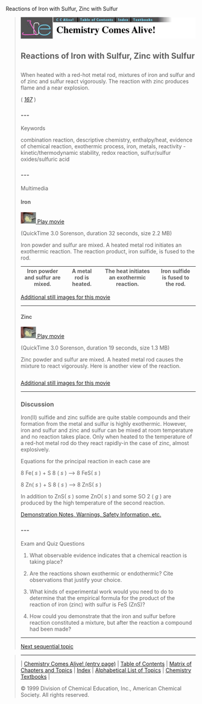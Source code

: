 





 Reactions of Iron with Sulfur, Zinc with Sulfur
 



> ![Chemistry Comes Alive!](ccahead.gif)
> 
> 
> 
> 
> 
> 
> 
> 
> 
> ## Reactions of Iron with Sulfur, Zinc with Sulfur
> 
> 
> 
> 
> 
> ## 
> 
> 
> 
> 
> 
>  When heated with a red-hot metal rod, mixtures of iron and sulfur and of zinc and sulfur 
react vigorously. The reaction with zinc produces flame and a near explosion.
>  
> 
> 
> 
> 
> 
> 
>  (
>  [*167*](CRED167.HTM)
>  )
>  
> 
> 
> 
> 
> ### ---
> 
> 
>  Keywords
> 
> 
> 
> 
>  combination reaction, descriptive chemistry, enthalpy/heat, 
evidence of chemical reaction, exothermic process, iron, 
metals, reactivity - kinetic/thermodynamic stability, 
redox reaction, sulfur/sulfur oxides/sulfuric acid
>  
> 
> 
> 
> 
> ### ---
> 
> 
>  Multimedia
> 
> 
> 
> 
> 
> #### Iron
> 
> 
> 
> 
> 
> [![](0.JPG)
>  Play movie](../../MVHTM/FEZNSUL/FEZNSULF.HTM) 
> 
> 
> 
>  (QuickTime 3.0 Sorenson, duration 32 seconds, size 2.2 MB)
>  
> 
> 
> 
>  Iron powder and sulfur are mixed. A heated metal rod initiates an exothermic reaction. The reaction product, iron sulfide, is fused to the rod.
>  
> 
> 
> 
> 
> | Iron powder and sulfur are mixed. | A metal rod is heated. | The heat initiates an exothermic reaction. | Iron sulfide is fused to the rod. |
> | --- | --- | --- | --- |
> 
> 
> 
> 
> 
> 
> [Additional still images
for this movie](../../STHTM/FEZNSUL/FEZNSULF.HTM) 
> 
> 
> 
> 
> 
> ---
> 
> 
> 
> 
> 
> #### Zinc
> 
> 
> 
> 
> 
> [![](0.JPG)
>  Play movie](../../MVHTM/FEZNSUL/FEZNSULZ.HTM) 
> 
> 
> 
>  (QuickTime 3.0 Sorenson, duration 19 seconds, size 1.3 MB)
>  
> 
> 
> 
>  Zinc powder and sulfur are mixed. A heated metal rod causes the mixture to react vigorously. Here is another view of the reaction.
>  
> 
> 
> 
> 
> |  |  |  |  |
> | --- | --- | --- | --- |
> 
> 
> 
> 
> 
> 
> [Additional still images
for this movie](../../STHTM/FEZNSUL/FEZNSULZ.HTM) 
> 
> 
> 
> 
> 
> ---
> 
> 
> 
> 
> ### Discussion
> 
> 
> 
> 
>  Iron(II) sulfide and zinc sulfide are quite stable compounds 
and their formation from the metal and sulfur is highly exothermic. 
However, iron and sulfur and zinc and sulfur can be mixed at room temperature 
and no reaction takes place. 
Only when heated to the temperature of a red-hot metal rod 
do they react rapidly-in the case of zinc, almost explosively.
>  
> 
> 
> 
>  Equations for the principal reaction in each case are
>  
> 
> 
> 
>  8 Fe(
>  *s* 
>  ) + S
>  8 
>  (
>  *s* 
>  ) --> 8 FeS(
>  *s* 
>  )
>  
> 
> 
> 
>  8 Zn(
>  *s* 
>  ) + S
>  8 
>  (
>  *s* 
>  ) --> 8 ZnS(
>  *s* 
>  )
>  
> 
> 
> 
>  In addition to ZnS(
>  *s* 
>  ) some ZnO(
>  *s* 
>  ) and some SO
>  2 
>  (
>  *g* 
>  ) 
are produced by the high temperature of the second reaction.
>  
> 
> 
> 
> 
> 
> 
> [Demonstration Notes, Warnings, Safety Information, etc.](SAFETY.HTM) 
> 
> 
> 
> 
> 
> ### ---
> 
> 
>  Exam and Quiz Questions
> 
> 
> 
> 
>  1. What observable evidence indicates that a chemical reaction is taking place?
>  
> 
> 
> 
>  2. Are the reactions shown exothermic or endothermic? Cite observations that justify your choice.
>  
> 
> 
> 
>  3. What kinds of experimental work would you need to do to determine that the 
empirical formula for the product of the reaction of iron (zinc) with sulfur is FeS (ZnS)?
>  
> 
> 
> 
>  4. How could you demonstrate that the iron and sulfur before reaction 
constituted a mixture, but after the reaction a compound had been made?
>  
> 
> 
> 
> 
> 
> 
> ---
> 
> 
> 
> 
> [Next sequential topic](../../MAIN/ALBR/PAGE1.HTM)



> ---
> 
> 
>  |
>  [Chemistry Comes Alive! (entry page)](../../INDEX.HTM) 
>  |
>  [Table of Contents](../../CONTENTS.HTM) 
>  |
>  [Matrix of Chapters and Topics](../../MATRIX.HTM) 
>  |
>  [Index](../../WORDS.HTM) 
>  |
>  [Alphabetical List of Topics](../../ALPHATOP.HTM) 
>  |
>  [Chemistry Textbooks](../../BOOKS.HTM) 
>  |
>  
>  © 1999 Division of Chemical Education, Inc.,
American Chemical Society. All rights reserved.





